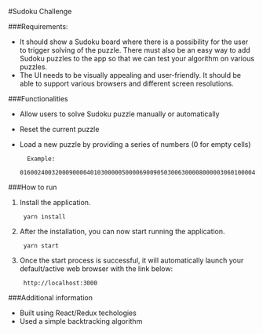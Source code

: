 #Sudoku Challenge


###Requirements:

- It should show a Sudoku board where there is a possibility for the user to trigger
solving of the puzzle. There must also be an easy way to add Sudoku puzzles to the app so that we
can test your algorithm on various puzzles.
- The UI needs to be visually appealing and user-friendly. It should be able to support various browsers and different screen resolutions.


###Functionalities

- Allow users to solve Sudoku puzzle manually or automatically
- Reset the current puzzle
- Load a new puzzle by providing a series of numbers (0 for empty cells) 

		Example:
		016002400320009000040103000005000069009050300630000800000306010000400072004900680




###How to run
1. Install the application.
	
		yarn install
		
2. After the installation, you can now start running the application.

		yarn start
		
3. Once the start process is successful, it will automatically launch your default/active web browser with the link below:

		http://localhost:3000
		
		
###Additional information
- Built using React/Redux techologies
- Used a simple backtracking algorithm

